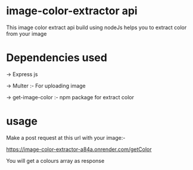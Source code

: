 # image-color-extractor api

This image color extract api build using nodeJs helps you to extract color from your image

# Dependencies used

-> Express js

-> Multer :- For uploading image

-> get-image-color :- npm package for extract color

# usage

Make a post request at this url with your image:-

https://image-color-extractor-a84a.onrender.com/getColor

You will get a colours array as response
